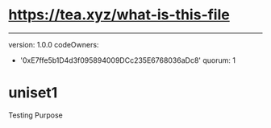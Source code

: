 # https://tea.xyz/what-is-this-file
---
version: 1.0.0
codeOwners:
  - '0xE7ffe5b1D4d3f095894009DCc235E6768036aDc8'
quorum: 1
# uniset1
Testing Purpose
